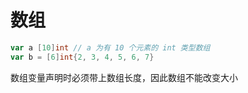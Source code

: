 # 数组

```go
var a [10]int // a 为有 10 个元素的 int 类型数组
var b = [6]int{2, 3, 4, 5, 6, 7}
```

数组变量声明时必须带上数组长度，因此数组不能改变大小


